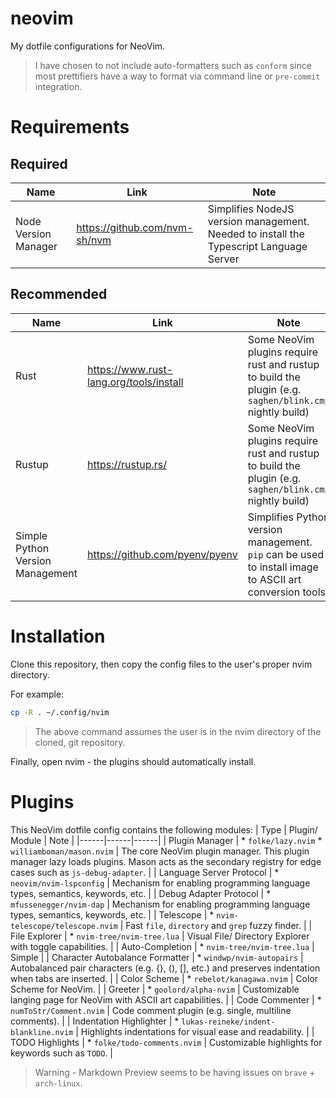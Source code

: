 # neovim
My dotfile configurations for NeoVim.

> I have chosen to not include auto-formatters such as `conform` since most prettifiers have a way to format via command line or `pre-commit` integration.

# Requirements
## Required
| Name | Link | Note |
|------|------|------|
| Node Version Manager | https://github.com/nvm-sh/nvm | Simplifies NodeJS version management. Needed to install the Typescript Language Server |

## Recommended
| Name | Link | Note |
|------|------|------|
| Rust | https://www.rust-lang.org/tools/install | Some NeoVim plugins require rust and rustup to build the plugin (e.g. `saghen/blink.cmp` nightly build) |
| Rustup | https://rustup.rs/ | Some NeoVim plugins require rust and rustup to build the plugin (e.g. `saghen/blink.cmp` nightly build) |
| Simple Python Version Management |  https://github.com/pyenv/pyenv | Simplifies Python version management. `pip` can be used to install image to ASCII art conversion tools. |

# Installation
Clone this repository, then copy the config files to the user's proper nvim directory.

For example:
```bash
cp -R . ~/.config/nvim
```

> The above command assumes the user is in the nvim directory of the cloned, git repository.

Finally, open nvim - the plugins should automatically install.

# Plugins
This NeoVim dotfile config contains the following modules:
| Type | Plugin/ Module | Note |
|------|------|------|
| Plugin Manager | * `folke/lazy.nvim` * `williamboman/mason.nvim` | The core NeoVim plugin manager. This plugin manager lazy loads plugins. Mason acts as the secondary registry for edge cases such as `js-debug-adapter`. |
| Language Server Protocol | * `neovim/nvim-lspconfig` | Mechanism for enabling programming language types, semantics, keywords, etc. |
| Debug Adapter Protocol | * `mfussenegger/nvim-dap` | Mechanism for enabling programming language types, semantics, keywords, etc. |
| Telescope | * `nvim-telescope/telescope.nvim` | Fast `file`, `directory` and `grep` fuzzy finder. |
| File Explorer | * `nvim-tree/nvim-tree.lua` | Visual File/ Directory Explorer with toggle capabilities. |
| Auto-Completion | * `nvim-tree/nvim-tree.lua` | Simple  |
| Character Autobalance Formatter | * `windwp/nvim-autopairs` | Autobalanced pair characters (e.g. {}, (), [], etc.) and preserves indentation when tabs are inserted. |
| Color Scheme | * `rebelot/kanagawa.nvim` | Color Scheme for NeoVim. |
| Greeter | * `goolord/alpha-nvim` | Customizable langing page for NeoVim with ASCII art capabilities. |
| Code Commenter | * `numToStr/Comment.nvim` | Code comment plugin (e.g. single, multiline comments). |
| Indentation Highlighter | * `lukas-reineke/indent-blankline.nvim` | Highlights indentations for visual ease and readability. |
| TODO Highlights | * `folke/todo-comments.nvim` | Customizable highlights for keywords such as `TODO`. |

> Warning - Markdown Preview seems to be having issues on `brave` + `arch-linux`.
